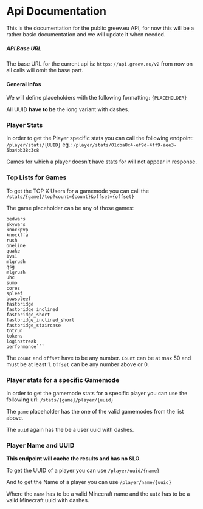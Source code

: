 # Api Documentation

This is the documentation for the public greev.eu API, for now this will be a rather basic documentation and we will update it when needed.




##### API Base URL

The base URL for the current api is: `https://api.greev.eu/v2` from now on all calls will omit the base part.




#### General Infos

We will define placeholders with the following formatting: `{PLACEHOLDER}`

All UUID __have to be__ the long variant with dashes.




### Player Stats

In order to get the Player specific stats you can call the following endpoint: `/player/stats/{UUID}` eg.: `/player/stats/01cba8c4-ef9d-4ff9-aee3-5ba4bb38c3c8`

Games for which a player doesn't have stats for will not appear in response.




### Top Lists for Games

To get the TOP X Users for a gamemode you can call the `/stats/{game}/top?count={count}&offset={offset}`



The game placeholder can be any of those games: 

```
bedwars
skywars
knockpvp
knockffa
rush
oneline
quake
1vs1
mlgrush
qsg
mlgrush
uhc
sumo
cores
spleef
bowspleef
fastbridge
fastbridge_inclined
fastbridge_short
fastbridge_inclined_short
fastbridge_staircase
tntrun
tokens
loginstreak
performance```
```

The `count` and `offset` have to be any number. 
`Count` can be at max 50 and must be at least 1.
`Offset` can be any number above or 0.




### Player stats for a specific Gamemode

In order to get the gamemode stats for a specific player you can use the following url: `/stats/{game}/player/{uuid}`

The `game` placeholder has the one of the valid gamemodes from the list above.

The `uuid` again has the be a user uuid with dashes.




### Player Name and UUID

__This endpoint will cache the results and has no SLO.__

To get the UUID of a player you can use `/player/uuid/{name}`

And to get the Name of a player you can use `/player/name/{uuid}`

Where the `name` has to be a valid Minecraft name and the `uuid` has to be a valid Minecraft uuid with dashes.
